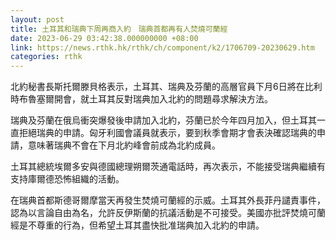 ```yaml
---
layout: post
title: 土耳其和瑞典下周再商入約　瑞典首都再有人焚燒可蘭經
date: 2023-06-29 03:42:38.000000000 +08:00
link: https://news.rthk.hk/rthk/ch/component/k2/1706709-20230629.htm
categories: rthk
---
```


北約秘書長斯托爾滕貝格表示，土耳其、瑞典及芬蘭的高層官員下月6日將在比利時布魯塞爾開會，就土耳其反對瑞典加入北約的問題尋求解決方法。

瑞典及芬蘭在俄烏衝突爆發後申請加入北約，芬蘭已於今年四月加入，但土耳其一直拒絕瑞典的申請。匈牙利國會議員就表示，要到秋季會期才會表決確認瑞典的申請，意味著瑞典不會在下月北約峰會前成為北約成員。

土耳其總統埃爾多安與德國總理朔爾茨通電話時，再次表示，不能接受瑞典繼續有支持庫爾德恐怖組織的活動。

在瑞典首都斯德哥爾摩當天再發生焚燒可蘭經的示威。土耳其外長菲丹譴責事件，認為以言論自由為名，允許反伊斯蘭的抗議活動是不可接受。美國亦批評焚燒可蘭經是不尊重的行為，但希望土耳其盡快批准瑞典加入北約的申請。
